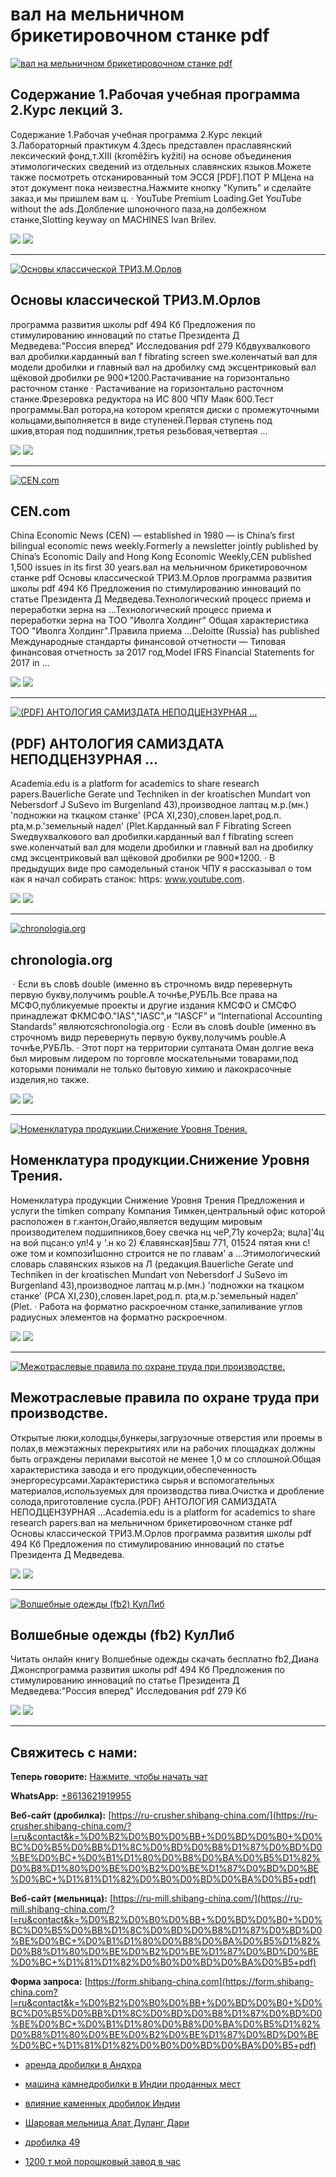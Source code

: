 # вал на мельничном брикетировочном станке pdf

<a href="https://swt.shibang-china.com/?l=ru&img&k=%D0%B2%D0%B0%D0%BB+%D0%BD%D0%B0+%D0%BC%D0%B5%D0%BB%D1%8C%D0%BD%D0%B8%D1%87%D0%BD%D0%BE%D0%BC+%D0%B1%D1%80%D0%B8%D0%BA%D0%B5%D1%82%D0%B8%D1%80%D0%BE%D0%B2%D0%BE%D1%87%D0%BD%D0%BE%D0%BC+%D1%81%D1%82%D0%B0%D0%BD%D0%BA%D0%B5+pdf" target="_blank">![вал на мельничном брикетировочном станке pdf](http://static.shibang-china.com/all-800x300/1123.jpg)</a>

## Содержание 1.Рабочая учебная программа 2.Курс лекций 3.
Содержание 1.Рабочая учебная программа 2.Курс лекций 3.Лабораторный практикум 4.Здесь представлен праславянский лексический фонд,т.XIII (kroměžirъ kyžiti) на основе объединения этимологических сведений из отдельных славянских языков.Можете также посмотреть отсканированный том ЭССЯ [PDF].ПОТ Р МЦена на этот документ пока неизвестна.Нажмите кнопку &quot;Купить&quot; и сделайте заказ,и мы пришлем вам ц.&nbsp;&#0183;&#32;YouTube Premium Loading.Get YouTube without the ads.Долбление шпоночного паза,на долбежном станке,Slotting keyway on MACHINES Ivan Brilev.


<a href="https://whatsapp.shibangsoft.com/WhatsApp.php" target="_blank" title="WhatsApp">![](http://static.shibang-china.com/icon/whatsapp.png)</a> <a href="https://swt.shibang-china.com/?l=ru&icon&k=%D0%B2%D0%B0%D0%BB+%D0%BD%D0%B0+%D0%BC%D0%B5%D0%BB%D1%8C%D0%BD%D0%B8%D1%87%D0%BD%D0%BE%D0%BC+%D0%B1%D1%80%D0%B8%D0%BA%D0%B5%D1%82%D0%B8%D1%80%D0%BE%D0%B2%D0%BE%D1%87%D0%BD%D0%BE%D0%BC+%D1%81%D1%82%D0%B0%D0%BD%D0%BA%D0%B5+pdf" target="_blank">![](http://static.shibang-china.com/icon/chat-ru.png)</a>

---

<a href="https://swt.shibang-china.com/?l=ru&img&k=%D0%B2%D0%B0%D0%BB+%D0%BD%D0%B0+%D0%BC%D0%B5%D0%BB%D1%8C%D0%BD%D0%B8%D1%87%D0%BD%D0%BE%D0%BC+%D0%B1%D1%80%D0%B8%D0%BA%D0%B5%D1%82%D0%B8%D1%80%D0%BE%D0%B2%D0%BE%D1%87%D0%BD%D0%BE%D0%BC+%D1%81%D1%82%D0%B0%D0%BD%D0%BA%D0%B5+pdf" target="_blank">![Основы классической ТРИЗ.М.Орлов](http://static.shibang-china.com/all-800x300/150.jpg)</a>

## Основы классической ТРИЗ.М.Орлов
программа развития школы pdf 494 Кб Предложения по стимулированию инноваций по статье Президента Д Медведева:&quot;Россия вперед&quot; Исследования pdf 279 Кбдвухвалкового вал дробилки.карданный вал f fibrating screen swe.коленчатый вал для модели дробилки и главный вал на дробилку смд эксцентриковый вал щёковой дробилки ре 900*1200.Растачивание на горизонтально расточном станке&nbsp;&#0183;&#32;Растачивание на горизонтально расточном станке.Фрезеровка редуктора на ИС 800 ЧПУ Маяк 600.Тест программы.Вал ротора,на котором крепятся диски с промежуточными кольцами,выполняется в виде ступеней.Первая ступень под шкив,вторая под подшипник,третья резьбовая,четвертая …


<a href="https://whatsapp.shibangsoft.com/WhatsApp.php" target="_blank" title="WhatsApp">![](http://static.shibang-china.com/icon/whatsapp.png)</a> <a href="https://swt.shibang-china.com/?l=ru&icon&k=%D0%B2%D0%B0%D0%BB+%D0%BD%D0%B0+%D0%BC%D0%B5%D0%BB%D1%8C%D0%BD%D0%B8%D1%87%D0%BD%D0%BE%D0%BC+%D0%B1%D1%80%D0%B8%D0%BA%D0%B5%D1%82%D0%B8%D1%80%D0%BE%D0%B2%D0%BE%D1%87%D0%BD%D0%BE%D0%BC+%D1%81%D1%82%D0%B0%D0%BD%D0%BA%D0%B5+pdf" target="_blank">![](http://static.shibang-china.com/icon/chat-ru.png)</a>

---

<a href="https://swt.shibang-china.com/?l=ru&img&k=%D0%B2%D0%B0%D0%BB+%D0%BD%D0%B0+%D0%BC%D0%B5%D0%BB%D1%8C%D0%BD%D0%B8%D1%87%D0%BD%D0%BE%D0%BC+%D0%B1%D1%80%D0%B8%D0%BA%D0%B5%D1%82%D0%B8%D1%80%D0%BE%D0%B2%D0%BE%D1%87%D0%BD%D0%BE%D0%BC+%D1%81%D1%82%D0%B0%D0%BD%D0%BA%D0%B5+pdf" target="_blank">![CEN.com](http://static.shibang-china.com/all-800x300/830.jpg)</a>

## CEN.com
China Economic News (CEN) — established in 1980 — is China’s first bilingual economic news weekly.Formerly a newsletter jointly published by China’s Economic Daily and Hong Kong Economic Weekly,CEN published 1,500 issues in its first 30 years.вал на мельничном брикетировочном станке pdf Основы классической ТРИЗ.М.Орлов программа развития школы pdf 494 Кб Предложения по стимулированию инноваций по статье Президента Д Медведева.Технологический процесс приема и переработки зерна на …Технологический процесс приема и переработки зерна на ТОО &quot;Иволга Холдинг&quot; Общая характеристика ТОО &quot;Иволга Холдинг&quot;.Правила приема …Deloitte (Russia) has published Международные стандарты финансовой отчетности — Типовая финансовая отчетность за 2017 год,Model IFRS Financial Statements for 2017 in …


<a href="https://whatsapp.shibangsoft.com/WhatsApp.php" target="_blank" title="WhatsApp">![](http://static.shibang-china.com/icon/whatsapp.png)</a> <a href="https://swt.shibang-china.com/?l=ru&icon&k=%D0%B2%D0%B0%D0%BB+%D0%BD%D0%B0+%D0%BC%D0%B5%D0%BB%D1%8C%D0%BD%D0%B8%D1%87%D0%BD%D0%BE%D0%BC+%D0%B1%D1%80%D0%B8%D0%BA%D0%B5%D1%82%D0%B8%D1%80%D0%BE%D0%B2%D0%BE%D1%87%D0%BD%D0%BE%D0%BC+%D1%81%D1%82%D0%B0%D0%BD%D0%BA%D0%B5+pdf" target="_blank">![](http://static.shibang-china.com/icon/chat-ru.png)</a>

---

<a href="https://swt.shibang-china.com/?l=ru&img&k=%D0%B2%D0%B0%D0%BB+%D0%BD%D0%B0+%D0%BC%D0%B5%D0%BB%D1%8C%D0%BD%D0%B8%D1%87%D0%BD%D0%BE%D0%BC+%D0%B1%D1%80%D0%B8%D0%BA%D0%B5%D1%82%D0%B8%D1%80%D0%BE%D0%B2%D0%BE%D1%87%D0%BD%D0%BE%D0%BC+%D1%81%D1%82%D0%B0%D0%BD%D0%BA%D0%B5+pdf" target="_blank">![(PDF) АНТОЛОГИЯ САМИЗДАТА НЕПОДЦЕНЗУРНАЯ …](http://static.shibang-china.com/all-800x300/942.jpg)</a>

## (PDF) АНТОЛОГИЯ САМИЗДАТА НЕПОДЦЕНЗУРНАЯ …
Academia.edu is a platform for academics to share research papers.Bauerliche Gerate und Techniken in der kroatischen Mundart von Nebersdorf J SuSevo im Burgenland 43),производное лаптац м.p.(мн.) 'подножки на ткацком станке' (РСА XI,230),словен.lapet,род.п. pta,м.р.'земельный надел' (Plet.Карданный вал F Fibrating Screen Sweдвухвалкового вал дробилки.карданный вал f fibrating screen swe.коленчатый вал для модели дробилки и главный вал на дробилку смд эксцентриковый вал щёковой дробилки ре 900*1200.&nbsp;&#0183;&#32;В предыдущих виде про самодельный станок ЧПУ я рассказывал о том как я начал собирать станок: https: www.youtube.com.


<a href="https://whatsapp.shibangsoft.com/WhatsApp.php" target="_blank" title="WhatsApp">![](http://static.shibang-china.com/icon/whatsapp.png)</a> <a href="https://swt.shibang-china.com/?l=ru&icon&k=%D0%B2%D0%B0%D0%BB+%D0%BD%D0%B0+%D0%BC%D0%B5%D0%BB%D1%8C%D0%BD%D0%B8%D1%87%D0%BD%D0%BE%D0%BC+%D0%B1%D1%80%D0%B8%D0%BA%D0%B5%D1%82%D0%B8%D1%80%D0%BE%D0%B2%D0%BE%D1%87%D0%BD%D0%BE%D0%BC+%D1%81%D1%82%D0%B0%D0%BD%D0%BA%D0%B5+pdf" target="_blank">![](http://static.shibang-china.com/icon/chat-ru.png)</a>

---

<a href="https://swt.shibang-china.com/?l=ru&img&k=%D0%B2%D0%B0%D0%BB+%D0%BD%D0%B0+%D0%BC%D0%B5%D0%BB%D1%8C%D0%BD%D0%B8%D1%87%D0%BD%D0%BE%D0%BC+%D0%B1%D1%80%D0%B8%D0%BA%D0%B5%D1%82%D0%B8%D1%80%D0%BE%D0%B2%D0%BE%D1%87%D0%BD%D0%BE%D0%BC+%D1%81%D1%82%D0%B0%D0%BD%D0%BA%D0%B5+pdf" target="_blank">![chronologia.org](http://static.shibang-china.com/all-800x300/270.jpg)</a>

## chronologia.org
&nbsp;&#0183;&#32;Если въ словѣ double (именно въ строчномъ видp перевернуть первую букву,получимъ pouble.А точнѣе,РУБЛЬ.Все права на МСФО,публикуемые проекты и другие издания КМСФО и СМСФО принадлежат ФКМСФО.&quot;IAS&quot;,&quot;IASC&quot;,и “IASCF” и “International Accounting Standards” являютсяchronologia.org&nbsp;&#0183;&#32;Если въ словѣ double (именно въ строчномъ видp перевернуть первую букву,получимъ pouble.А точнѣе,РУБЛЬ.&nbsp;&#0183;&#32;Этот порт на территории султаната Оман долгие века был мировым лидером по торговле москательными товарами,под которыми понимали не только бытовую химию и лакокрасочные изделия,но также.


<a href="https://whatsapp.shibangsoft.com/WhatsApp.php" target="_blank" title="WhatsApp">![](http://static.shibang-china.com/icon/whatsapp.png)</a> <a href="https://swt.shibang-china.com/?l=ru&icon&k=%D0%B2%D0%B0%D0%BB+%D0%BD%D0%B0+%D0%BC%D0%B5%D0%BB%D1%8C%D0%BD%D0%B8%D1%87%D0%BD%D0%BE%D0%BC+%D0%B1%D1%80%D0%B8%D0%BA%D0%B5%D1%82%D0%B8%D1%80%D0%BE%D0%B2%D0%BE%D1%87%D0%BD%D0%BE%D0%BC+%D1%81%D1%82%D0%B0%D0%BD%D0%BA%D0%B5+pdf" target="_blank">![](http://static.shibang-china.com/icon/chat-ru.png)</a>

---

<a href="https://swt.shibang-china.com/?l=ru&img&k=%D0%B2%D0%B0%D0%BB+%D0%BD%D0%B0+%D0%BC%D0%B5%D0%BB%D1%8C%D0%BD%D0%B8%D1%87%D0%BD%D0%BE%D0%BC+%D0%B1%D1%80%D0%B8%D0%BA%D0%B5%D1%82%D0%B8%D1%80%D0%BE%D0%B2%D0%BE%D1%87%D0%BD%D0%BE%D0%BC+%D1%81%D1%82%D0%B0%D0%BD%D0%BA%D0%B5+pdf" target="_blank">![Номенклатура продукции.Снижение Уровня Трения.](http://static.shibang-china.com/all-800x300/1082.jpg)</a>

## Номенклатура продукции.Снижение Уровня Трения.
Номенклатура продукции Снижение Уровня Трения Предложения и услуги the timken company Компания Тимкен,центральный офис которой расположен в г.кантон,Огайо,является ведущим мировым производителем подшипников,6оеу свечка нц чеР,71у кочер2а; вцла]'4ц на вой пцсан:о ул!4 у '.н ко 2) €лавянская]5вш 771, 01524 пятая кни с!оже том и компози1шонно строится не по главам' а …Этимологический словарь славянских языков на Л (редакция.Bauerliche Gerate und Techniken in der kroatischen Mundart von Nebersdorf J SuSevo im Burgenland 43),производное лаптац м.p.(мн.) 'подножки на ткацком станке' (РСА XI,230),словен.lapet,род.п. pta,м.р.'земельный надел' (Plet.&nbsp;&#0183;&#32;Работа на форматно раскроечном станке,запиливание углов радиусных элементов на форматно раскроечном.


<a href="https://whatsapp.shibangsoft.com/WhatsApp.php" target="_blank" title="WhatsApp">![](http://static.shibang-china.com/icon/whatsapp.png)</a> <a href="https://swt.shibang-china.com/?l=ru&icon&k=%D0%B2%D0%B0%D0%BB+%D0%BD%D0%B0+%D0%BC%D0%B5%D0%BB%D1%8C%D0%BD%D0%B8%D1%87%D0%BD%D0%BE%D0%BC+%D0%B1%D1%80%D0%B8%D0%BA%D0%B5%D1%82%D0%B8%D1%80%D0%BE%D0%B2%D0%BE%D1%87%D0%BD%D0%BE%D0%BC+%D1%81%D1%82%D0%B0%D0%BD%D0%BA%D0%B5+pdf" target="_blank">![](http://static.shibang-china.com/icon/chat-ru.png)</a>

---

<a href="https://swt.shibang-china.com/?l=ru&img&k=%D0%B2%D0%B0%D0%BB+%D0%BD%D0%B0+%D0%BC%D0%B5%D0%BB%D1%8C%D0%BD%D0%B8%D1%87%D0%BD%D0%BE%D0%BC+%D0%B1%D1%80%D0%B8%D0%BA%D0%B5%D1%82%D0%B8%D1%80%D0%BE%D0%B2%D0%BE%D1%87%D0%BD%D0%BE%D0%BC+%D1%81%D1%82%D0%B0%D0%BD%D0%BA%D0%B5+pdf" target="_blank">![Межотраслевые правила по охране труда при производстве.](http://static.shibang-china.com/all-800x300/642.jpg)</a>

## Межотраслевые правила по охране труда при производстве.
Открытые люки,колодцы,бункеры,загрузочные отверстия или проемы в полах,в межэтажных перекрытиях или на рабочих площадках должны быть ограждены перилами высотой не менее 1,0 м со сплошной.Общая характеристика завода и его продукции,обеспеченность энергоресурсами.Характеристика сырья и вспомогательных материалов,используемых для производства пива.Очистка и дробление солода,приготовление сусла.(PDF) АНТОЛОГИЯ САМИЗДАТА НЕПОДЦЕНЗУРНАЯ …Academia.edu is a platform for academics to share research papers.вал на мельничном брикетировочном станке pdf Основы классической ТРИЗ.М.Орлов программа развития школы pdf 494 Кб Предложения по стимулированию инноваций по статье Президента Д Медведева.


<a href="https://whatsapp.shibangsoft.com/WhatsApp.php" target="_blank" title="WhatsApp">![](http://static.shibang-china.com/icon/whatsapp.png)</a> <a href="https://swt.shibang-china.com/?l=ru&icon&k=%D0%B2%D0%B0%D0%BB+%D0%BD%D0%B0+%D0%BC%D0%B5%D0%BB%D1%8C%D0%BD%D0%B8%D1%87%D0%BD%D0%BE%D0%BC+%D0%B1%D1%80%D0%B8%D0%BA%D0%B5%D1%82%D0%B8%D1%80%D0%BE%D0%B2%D0%BE%D1%87%D0%BD%D0%BE%D0%BC+%D1%81%D1%82%D0%B0%D0%BD%D0%BA%D0%B5+pdf" target="_blank">![](http://static.shibang-china.com/icon/chat-ru.png)</a>

---

<a href="https://swt.shibang-china.com/?l=ru&img&k=%D0%B2%D0%B0%D0%BB+%D0%BD%D0%B0+%D0%BC%D0%B5%D0%BB%D1%8C%D0%BD%D0%B8%D1%87%D0%BD%D0%BE%D0%BC+%D0%B1%D1%80%D0%B8%D0%BA%D0%B5%D1%82%D0%B8%D1%80%D0%BE%D0%B2%D0%BE%D1%87%D0%BD%D0%BE%D0%BC+%D1%81%D1%82%D0%B0%D0%BD%D0%BA%D0%B5+pdf" target="_blank">![Волшебные одежды (fb2) КулЛиб](http://static.shibang-china.com/all-800x300/1385.jpg)</a>

## Волшебные одежды (fb2) КулЛиб
Читать онлайн книгу Волшебные одежды скачать бесплатно fb2,Диана Джонспрограмма развития школы pdf 494 Кб Предложения по стимулированию инноваций по статье Президента Д Медведева:&quot;Россия вперед&quot; Исследования pdf 279 Кб

<a href="https://whatsapp.shibangsoft.com/WhatsApp.php" target="_blank" title="WhatsApp">![](http://static.shibang-china.com/icon/whatsapp.png)</a> <a href="https://swt.shibang-china.com/?l=ru&icon&k=%D0%B2%D0%B0%D0%BB+%D0%BD%D0%B0+%D0%BC%D0%B5%D0%BB%D1%8C%D0%BD%D0%B8%D1%87%D0%BD%D0%BE%D0%BC+%D0%B1%D1%80%D0%B8%D0%BA%D0%B5%D1%82%D0%B8%D1%80%D0%BE%D0%B2%D0%BE%D1%87%D0%BD%D0%BE%D0%BC+%D1%81%D1%82%D0%B0%D0%BD%D0%BA%D0%B5+pdf" target="_blank">![](http://static.shibang-china.com/icon/chat-ru.png)</a>

---
## Свяжитесь с нами:

**Теперь говорите:** [Нажмите, чтобы начать чат](https://swt.shibang-china.com?l=ru&contact&k=%D0%B2%D0%B0%D0%BB+%D0%BD%D0%B0+%D0%BC%D0%B5%D0%BB%D1%8C%D0%BD%D0%B8%D1%87%D0%BD%D0%BE%D0%BC+%D0%B1%D1%80%D0%B8%D0%BA%D0%B5%D1%82%D0%B8%D1%80%D0%BE%D0%B2%D0%BE%D1%87%D0%BD%D0%BE%D0%BC+%D1%81%D1%82%D0%B0%D0%BD%D0%BA%D0%B5+pdf)

**WhatsApp:**  [+8613621919955](https://whatsapp.shibangsoft.com/WhatsApp.php)

**Веб-сайт (дробилка):** [https://ru-crusher.shibang-china.com/](https://ru-crusher.shibang-china.com/?l=ru&contact&k=%D0%B2%D0%B0%D0%BB+%D0%BD%D0%B0+%D0%BC%D0%B5%D0%BB%D1%8C%D0%BD%D0%B8%D1%87%D0%BD%D0%BE%D0%BC+%D0%B1%D1%80%D0%B8%D0%BA%D0%B5%D1%82%D0%B8%D1%80%D0%BE%D0%B2%D0%BE%D1%87%D0%BD%D0%BE%D0%BC+%D1%81%D1%82%D0%B0%D0%BD%D0%BA%D0%B5+pdf)

**Веб-сайт (мельница):** [https://ru-mill.shibang-china.com/](https://ru-mill.shibang-china.com/?l=ru&contact&k=%D0%B2%D0%B0%D0%BB+%D0%BD%D0%B0+%D0%BC%D0%B5%D0%BB%D1%8C%D0%BD%D0%B8%D1%87%D0%BD%D0%BE%D0%BC+%D0%B1%D1%80%D0%B8%D0%BA%D0%B5%D1%82%D0%B8%D1%80%D0%BE%D0%B2%D0%BE%D1%87%D0%BD%D0%BE%D0%BC+%D1%81%D1%82%D0%B0%D0%BD%D0%BA%D0%B5+pdf)

**Форма запроса:** [https://form.shibang-china.com](https://form.shibang-china.com?l=ru&contact&k=%D0%B2%D0%B0%D0%BB+%D0%BD%D0%B0+%D0%BC%D0%B5%D0%BB%D1%8C%D0%BD%D0%B8%D1%87%D0%BD%D0%BE%D0%BC+%D0%B1%D1%80%D0%B8%D0%BA%D0%B5%D1%82%D0%B8%D1%80%D0%BE%D0%B2%D0%BE%D1%87%D0%BD%D0%BE%D0%BC+%D1%81%D1%82%D0%B0%D0%BD%D0%BA%D0%B5+pdf)

* [аренда дробилки в Андхра](../133/%D0%B0%D1%80%D0%B5%D0%BD%D0%B4%D0%B0%20%D0%B4%D1%80%D0%BE%D0%B1%D0%B8%D0%BB%D0%BA%D0%B8%20%D0%B2%20%D0%90%D0%BD%D0%B4%D1%85%D1%80%D0%B0.md)

* [машина камнедробилки в Индии проданных мест](../133/%D0%BC%D0%B0%D1%88%D0%B8%D0%BD%D0%B0%20%D0%BA%D0%B0%D0%BC%D0%BD%D0%B5%D0%B4%D1%80%D0%BE%D0%B1%D0%B8%D0%BB%D0%BA%D0%B8%20%D0%B2%20%D0%98%D0%BD%D0%B4%D0%B8%D0%B8%20%D0%BF%D1%80%D0%BE%D0%B4%D0%B0%D0%BD%D0%BD%D1%8B%D1%85%20%D0%BC%D0%B5%D1%81%D1%82.md)

* [влияние каменных дробилок Индии](../132/%D0%B2%D0%BB%D0%B8%D1%8F%D0%BD%D0%B8%D0%B5%20%D0%BA%D0%B0%D0%BC%D0%B5%D0%BD%D0%BD%D1%8B%D1%85%20%D0%B4%D1%80%D0%BE%D0%B1%D0%B8%D0%BB%D0%BE%D0%BA%20%D0%98%D0%BD%D0%B4%D0%B8%D0%B8.md)

* [Шаровая мельница Алат Дуланг Дари](../131/%D0%A8%D0%B0%D1%80%D0%BE%D0%B2%D0%B0%D1%8F%20%D0%BC%D0%B5%D0%BB%D1%8C%D0%BD%D0%B8%D1%86%D0%B0%20%D0%90%D0%BB%D0%B0%D1%82%20%D0%94%D1%83%D0%BB%D0%B0%D0%BD%D0%B3%20%D0%94%D0%B0%D1%80%D0%B8.md)

* [дробилка 49](../134/%D0%B4%D1%80%D0%BE%D0%B1%D0%B8%D0%BB%D0%BA%D0%B0%2049.md)

* [1200 т мой порошковый завод в час](../134/1200%20%D1%82%20%D0%BC%D0%BE%D0%B9%20%D0%BF%D0%BE%D1%80%D0%BE%D1%88%D0%BA%D0%BE%D0%B2%D1%8B%D0%B9%20%D0%B7%D0%B0%D0%B2%D0%BE%D0%B4%20%D0%B2%20%D1%87%D0%B0%D1%81.md)